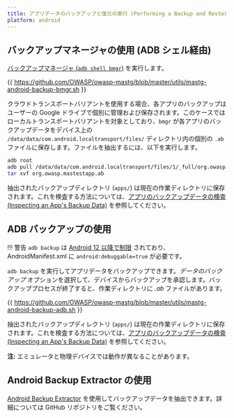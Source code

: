 ```yaml
---
title: アプリデータのバックアップと復元の実行 (Performing a Backup and Restore of App Data)
platform: android 
---
```


## バックアップマネージャの使用 (ADB シェル経由)

[バックアップマネージャ (`adb shell bmgr`)](https://developer.android.com/identity/data/testingbackup#TestingBackup) を実行します。

{{ https://github.com/OWASP/owasp-mastg/blob/master/utils/mastg-android-backup-bmgr.sh }}

クラウドトランスポートバリアントを使用する場合、各アプリのバックアップはユーザーの Google ドライブで個別に管理および保存されます。このケースではローカルトランスポートバリアントを対象としており、`bmgr` が各アプリのバックアップデータをデバイス上の `/data/data/com.android.localtransport/files/` ディレクトリ内の個別の `.ab` ファイルに保存します。ファイルを抽出するには、以下を実行します。

```sh
adb root
adb pull /data/data/com.android.localtransport/files/1/_full/org.owasp.mastestapp org.owasp.mastestapp.ab
tar xvf org.owasp.mastestapp.ab
```

抽出されたバックアップディレクトリ (`apps/`) は現在の作業ディレクトリに保存されます。これを検査する方法については、[アプリのバックアップデータの検査 (Inspecting an App's Backup Data)](MASTG-TECH-0127.md) を参照してください。

## ADB バックアップの使用

!!! 警告
    `adb backup` は [Android 12 以降で制限](https://developer.android.com/about/versions/12/behavior-changes-12#adb-backup-restrictions) されており、AndroidManifest.xml に `android:debuggable=true` が必要です。

`adb backup` を実行してアプリデータをバックアップできます。_データのバックアップ_ オプションを選択して、デバイスからバックアップを承認します。バックアッププロセスが終了すると、作業ディレクトリに _.ab_ ファイルがあります。

{{ https://github.com/OWASP/owasp-mastg/blob/master/utils/mastg-android-backup-adb.sh }}

抽出されたバックアップディレクトリ (`apps/`) は現在の作業ディレクトリに保存されます。これを検査する方法については、[アプリのバックアップデータの検査 (Inspecting an App's Backup Data)](MASTG-TECH-0127.md) を参照してください。

**注:** エミュレータと物理デバイスでは動作が異なることがあります。

## Android Backup Extractor の使用

[Android Backup Extractor](https://github.com/nelenkov/android-backup-extractor) を使用してバックアップデータを抽出できます。詳細については GitHub リポジトリをご覧ください。
